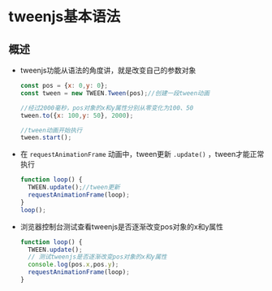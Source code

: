 # tweenjs基本语法

## 概述

+ tweenjs功能从语法的角度讲，就是改变自己的参数对象

  ```js
  const pos = {x: 0,y: 0};
  const tween = new TWEEN.Tween(pos);//创建一段tween动画

  //经过2000毫秒，pos对象的x和y属性分别从零变化为100、50
  tween.to({x: 100,y: 50}, 2000);

  //tween动画开始执行
  tween.start();
  ```

+ 在 `requestAnimationFrame` 动画中，tween更新 `.update()` ，tween才能正常执行

  ```js
  function loop() {
    TWEEN.update();//tween更新
    requestAnimationFrame(loop);
  }
  loop();
  ```

+ 浏览器控制台测试查看tweenjs是否逐渐改变pos对象的x和y属性

  ```js
  function loop() {
    TWEEN.update();
    // 测试tweenjs是否逐渐改变pos对象的x和y属性
    console.log(pos.x,pos.y);
    requestAnimationFrame(loop);
  }
  ```




